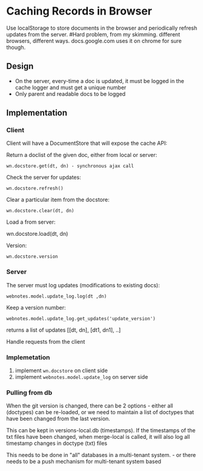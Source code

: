 # Caching Records in Browser

Use localStorage to store documents in the browser and periodically refresh updates from the server.
#Hard problem, from my skimming. different browsers, different ways. docs.google.com uses it on chrome for sure though.

## Design

- On the server, every-time a doc is updated, it must be logged in the cache logger and must get a unique number
- Only parent and readable docs to be logged

## Implementation

### Client

Client will have a DocumentStore that will expose the cache API:

Return a doclist of the given doc, either from local or server:

    wn.docstore.get(dt, dn) - synchronous ajax call

Check the server for updates:

    wn.docstore.refresh()

Clear a particular item from the docstore:

    wn.docstore.clear(dt, dn)

Load a from server:
 
   wn.docstore.load(dt, dn)

Version:

    wn.docstore.version

### Server

The server must log updates (modifications to existing docs):

    webnotes.model.update_log.log(dt ,dn)

Keep a version number:

    webnotes.model.update_log.get_updates('update_version')

returns a list of updates [[dt, dn], [dt1, dn1], ..]

Handle requests from the client 

### Implemetation

1. implement `wn.docstore` on client side
2. implement `webnotes.model.update_log` on server side

### Pulling from db

When the git version is changed, there can be 2 options - either all (doctypes) can be re-loaded, or we need to maintain a list of doctypes that have been changed from the last version.

This can be kept in versions-local.db (timestamps). If the timestamps of the txt files have been changed, when merge-local is called, it will also log all timestamp changes in doctype (txt) files

This needs to be done in "all" databases in a multi-tenant system. - or there needs to be a push mechanism for multi-tenant system based